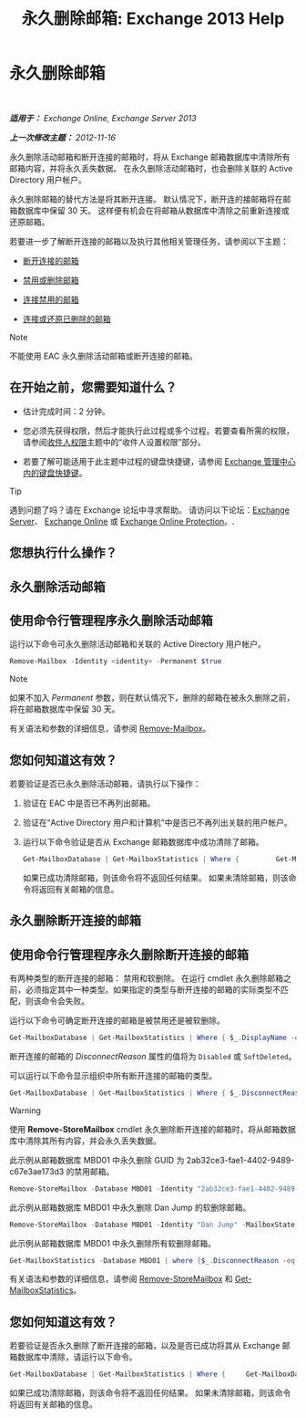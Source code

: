 ﻿---
title: '永久删除邮箱: Exchange 2013 Help'
TOCTitle: 永久删除邮箱
ms:assetid: df35765a-0bef-4561-9846-d91d69c0269c
ms:mtpsurl: https://technet.microsoft.com/zh-cn/library/JJ863440(v=EXCHG.150)
ms:contentKeyID: 50556690
ms.date: 01/11/2018
mtps_version: v=EXCHG.150
ms.translationtype: HT
---

# 永久删除邮箱

 

_**适用于：** Exchange Online, Exchange Server 2013_

_**上一次修改主题：** 2012-11-16_

永久删除活动邮箱和断开连接的邮箱时，将从 Exchange 邮箱数据库中清除所有邮箱内容，并将永久丢失数据。 在永久删除活动邮箱时，也会删除关联的 Active Directory 用户帐户。

永久删除邮箱的替代方法是将其断开连接。 默认情况下，断开连的接邮箱将在邮箱数据库中保留 30 天。 这样便有机会在将邮箱从数据库中清除之前重新连接或还原邮箱。

若要进一步了解断开连接的邮箱以及执行其他相关管理任务，请参阅以下主题：

  - [断开连接的邮箱](disconnected-mailboxes-exchange-2013-help.md)

  - [禁用或删除邮箱](disable-or-delete-a-mailbox-exchange-2013-help.md)

  - [连接禁用的邮箱](connect-a-disabled-mailbox-exchange-2013-help.md)

  - [连接或还原已删除的邮箱](connect-or-restore-a-deleted-mailbox-exchange-2013-help.md)

> [!NOTE]  
> 不能使用 EAC 永久删除活动邮箱或断开连接的邮箱。


## 在开始之前，您需要知道什么？

  - 估计完成时间：2 分钟。

  - 您必须先获得权限，然后才能执行此过程或多个过程。若要查看所需的权限，请参阅[收件人权限](recipients-permissions-exchange-2013-help.md)主题中的“收件人设置权限”部分。

  - 若要了解可能适用于此主题中过程的键盘快捷键，请参阅 [Exchange 管理中心内的键盘快捷键](keyboard-shortcuts-in-the-exchange-admin-center-exchange-online-protection-help.md)。

> [!TIP]  
> 遇到问题了吗？请在 Exchange 论坛中寻求帮助。 请访问以下论坛：<a href="https://go.microsoft.com/fwlink/p/?linkid=60612">Exchange Server</a>、 <a href="https://go.microsoft.com/fwlink/p/?linkid=267542">Exchange Online</a> 或 <a href="https://go.microsoft.com/fwlink/p/?linkid=285351">Exchange Online Protection</a>。.


## 您想执行什么操作？

## 永久删除活动邮箱

## 使用命令行管理程序永久删除活动邮箱

运行以下命令可永久删除活动邮箱和关联的 Active Directory 用户帐户。

```powershell
Remove-Mailbox -Identity <identity> -Permanent $true
```

> [!NOTE]  
> 如果不加入 <em>Permanent</em> 参数，则在默认情况下，删除的邮箱在被永久删除之前，将在邮箱数据库中保留 30 天。


有关语法和参数的详细信息，请参阅 [Remove-Mailbox](https://technet.microsoft.com/zh-cn/library/aa995948\(v=exchg.150\))。

## 您如何知道这有效？

若要验证是否已永久删除活动邮箱，请执行以下操作：

1.  验证在 EAC 中是否已不再列出邮箱。

2.  验证在“Active Directory 用户和计算机”中是否已不再列出关联的用户帐户。

3.  运行以下命令验证是否从 Exchange 邮箱数据库中成功清除了邮箱。
    
    ```powershell
    Get-MailboxDatabase | Get-MailboxStatistics | Where {         Get-MailboxDatabase | Get-MailboxStatistics | Where { $_.DisplayName -eq "<display name>" }.DisplayName -eq "<display name>" }
    ```
    
    如果已成功清除邮箱，则该命令将不返回任何结果。 如果未清除邮箱，则该命令将返回有关邮箱的信息。

## 永久删除断开连接的邮箱

## 使用命令行管理程序永久删除断开连接的邮箱

有两种类型的断开连接的邮箱： 禁用和软删除。 在运行 cmdlet 永久删除邮箱之前，必须指定其中一种类型。如果指定的类型与断开连接的邮箱的实际类型不匹配，则该命令会失败。

运行以下命令可确定断开连接的邮箱是被禁用还是被软删除。

```powershell
Get-MailboxDatabase | Get-MailboxStatistics | Where { $_.DisplayName -eq "<display name>" } | fl DisplayName,MailboxGuid,Database,DisconnectReason
```

断开连接的邮箱的 *DisconnectReason* 属性的值将为 `Disabled` 或 `SoftDeleted`。

可以运行以下命令显示组织中所有断开连接的邮箱的类型。

```powershell
Get-MailboxDatabase | Get-MailboxStatistics | Where { $_.DisconnectReason -ne $null } | fl DisplayName,MailboxGuid,Database,DisconnectReason
```

> [!WARNING]  
> 使用 <strong>Remove-StoreMailbox</strong> cmdlet 永久删除断开连接的邮箱时，将从邮箱数据库中清除其所有内容，并会永久丢失数据。


此示例从邮箱数据库 MBD01 中永久删除 GUID 为 2ab32ce3-fae1-4402-9489-c67e3ae173d3 的禁用邮箱。

```powershell
Remove-StoreMailbox -Database MBD01 -Identity "2ab32ce3-fae1-4402-9489-c67e3ae173d3" -MailboxState Disabled
```

此示例从邮箱数据库 MBD01 中永久删除 Dan Jump 的软删除邮箱。

```powershell
Remove-StoreMailbox -Database MBD01 -Identity "Dan Jump" -MailboxState SoftDeleted
```

此示例从邮箱数据库 MBD01 中永久删除所有软删除邮箱。

```powershell
Get-MailboxStatistics -Database MBD01 | where {$_.DisconnectReason -eq "SoftDeleted"} | ForEach {Remove-StoreMailbox -Database $_.Database -Identity $_.MailboxGuid -MailboxState SoftDeleted}
```

有关语法和参数的详细信息，请参阅 [Remove-StoreMailbox](https://technet.microsoft.com/zh-cn/library/ff829913\(v=exchg.150\)) 和 [Get-MailboxStatistics](https://technet.microsoft.com/zh-cn/library/bb124612\(v=exchg.150\))。

## 您如何知道这有效？

若要验证是否永久删除了断开连接的邮箱，以及是否已成功将其从 Exchange 邮箱数据库中清除，请运行以下命令。

```powershell
Get-MailboxDatabase | Get-MailboxStatistics | Where {     Get-MailboxDatabase | Get-MailboxStatistics | Where { $_.DisplayName -eq "<display name>" }.DisplayName -eq "<display name>" }
```

如果已成功清除邮箱，则该命令将不返回任何结果。 如果未清除邮箱，则该命令将返回有关邮箱的信息。

